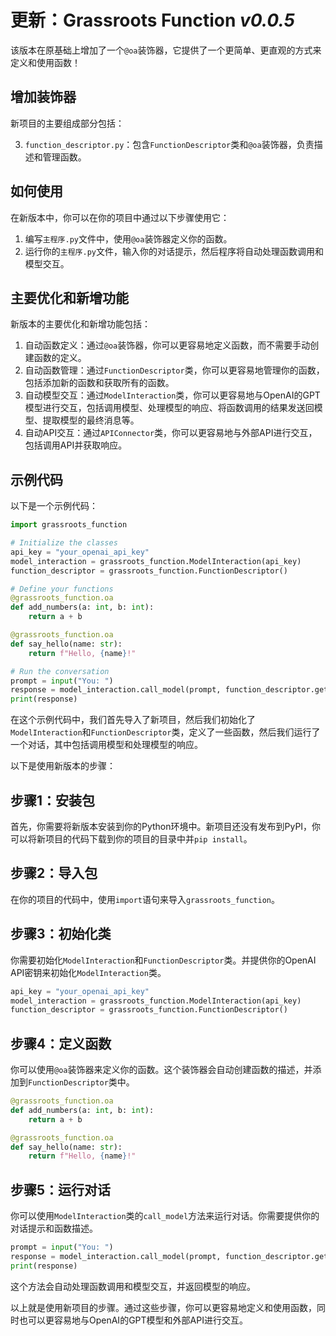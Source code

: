 # 更新：Grassroots Function _v0.0.5_

该版本在原基础上增加了一个`@oa`装饰器，它提供了一个更简单、更直观的方式来定义和使用函数！

## 增加装饰器

新项目的主要组成部分包括：

3. `function_descriptor.py`：包含`FunctionDescriptor`类和`@oa`装饰器，负责描述和管理函数。

## 如何使用

在新版本中，你可以在你的项目中通过以下步骤使用它：

1. 编写`主程序.py`文件中，使用`@oa`装饰器定义你的函数。
2. 运行你的`主程序.py`文件，输入你的对话提示，然后程序将自动处理函数调用和模型交互。

## 主要优化和新增功能

新版本的主要优化和新增功能包括：

1. 自动函数定义：通过`@oa`装饰器，你可以更容易地定义函数，而不需要手动创建函数的定义。
2. 自动函数管理：通过`FunctionDescriptor`类，你可以更容易地管理你的函数，包括添加新的函数和获取所有的函数。
3. 自动模型交互：通过`ModelInteraction`类，你可以更容易地与OpenAI的GPT模型进行交互，包括调用模型、处理模型的响应、将函数调用的结果发送回模型、提取模型的最终消息等。
4. 自动API交互：通过`APIConnector`类，你可以更容易地与外部API进行交互，包括调用API并获取响应。

## 示例代码

以下是一个示例代码：

```python
import grassroots_function

# Initialize the classes
api_key = "your_openai_api_key"
model_interaction = grassroots_function.ModelInteraction(api_key)
function_descriptor = grassroots_function.FunctionDescriptor()

# Define your functions
@grassroots_function.oa
def add_numbers(a: int, b: int):
    return a + b

@grassroots_function.oa
def say_hello(name: str):
    return f"Hello, {name}!"

# Run the conversation
prompt = input("You: ")
response = model_interaction.call_model(prompt, function_descriptor.get_functions())
print(response)
```

在这个示例代码中，我们首先导入了新项目，然后我们初始化了`ModelInteraction`和`FunctionDescriptor`类，定义了一些函数，然后我们运行了一个对话，其中包括调用模型和处理模型的响应。

以下是使用新版本的步骤：

## 步骤1：安装包

首先，你需要将新版本安装到你的Python环境中。新项目还没有发布到PyPI，你可以将新项目的代码下载到你的项目的目录中并`pip install`。

## 步骤2：导入包

在你的项目的代码中，使用`import`语句来导入`grassroots_function`。

## 步骤3：初始化类

你需要初始化`ModelInteraction`和`FunctionDescriptor`类。并提供你的OpenAI API密钥来初始化`ModelInteraction`类。

```python
api_key = "your_openai_api_key"
model_interaction = grassroots_function.ModelInteraction(api_key)
function_descriptor = grassroots_function.FunctionDescriptor()
```

## 步骤4：定义函数

你可以使用`@oa`装饰器来定义你的函数。这个装饰器会自动创建函数的描述，并添加到`FunctionDescriptor`类中。

```python
@grassroots_function.oa
def add_numbers(a: int, b: int):
    return a + b

@grassroots_function.oa
def say_hello(name: str):
    return f"Hello, {name}!"
```

## 步骤5：运行对话

你可以使用`ModelInteraction`类的`call_model`方法来运行对话。你需要提供你的对话提示和函数描述。

```python
prompt = input("You: ")
response = model_interaction.call_model(prompt, function_descriptor.get_functions())
print(response)
```

这个方法会自动处理函数调用和模型交互，并返回模型的响应。

以上就是使用新项目的步骤。通过这些步骤，你可以更容易地定义和使用函数，同时也可以更容易地与OpenAI的GPT模型和外部API进行交互。